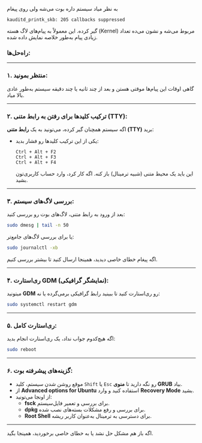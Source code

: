 به نظر میاد سیستم داره بوت می‌شه ولی روی پیغام

```
kauditd_printk_skb: 205 callbacks suppressed
```

گیر کرده. این معمولاً به پیام‌های لاگ هسته (Kernel) مربوط می‌شه و نشون می‌ده تعداد زیادی پیام به‌طور خلاصه نمایش داده شده.

### **راه‌حل‌ها:**

---

### ۱. **منتظر بمونید:**

گاهی اوقات این پیام‌ها موقتی هستن و بعد از چند ثانیه یا چند دقیقه سیستم به‌طور عادی بالا میاد.

---

### ۲. **ترکیب کلید‌ها برای رفتن به رابط متنی (TTY):**

اگه سیستم همچنان گیر کرده، می‌تونید به یک **رابط متنی (TTY)** برید:

- یکی از این ترکیب کلیدها رو فشار بدید:
    
    ```
    Ctrl + Alt + F2
    Ctrl + Alt + F3
    Ctrl + Alt + F4
    ```
    
    این باید یک محیط متنی (شبیه ترمینال) باز کنه. اگه کار کرد، وارد حساب کاربری‌تون بشید.

---

### ۳. **بررسی لاگ‌های سیستم:**

بعد از ورود به رابط متنی، لاگ‌های بوت رو بررسی کنید:

```bash
sudo dmesg | tail -n 50
```

یا برای بررسی لاگ‌های جامع‌تر:

```bash
sudo journalctl -xb
```

اگه پیغام خطای خاصی دیدید، همینجا ارسال کنید تا بیشتر بررسی کنیم.

---

### ۴. **ری‌استارت GDM (نمایشگر گرافیکی):**

میتونید **GDM** رو ری‌استارت کنید تا ببینید رابط گرافیکی برمی‌گرده یا نه:

```bash
sudo systemctl restart gdm
```

---

### ۵. **ری‌استارت کامل:**

اگه هیچ‌کدوم جواب نداد، یک ری‌استارت انجام بدید:

```bash
sudo reboot
```

---

### ۶. **گزینه‌های پیشرفته بوت:**

- موقع روشن شدن سیستم، کلید `Shift` یا `Esc` رو نگه دارید تا **منوی GRUB** بیاد.
- از **Advanced options for Ubuntu** استفاده کنید و وارد **Recovery Mode** بشید.
- از اونجا می‌تونید:
    - **fsck** برای بررسی و تعمیر فایل‌سیستم.
    - **dpkg** برای بررسی و رفع مشکلات بسته‌های نصب شده.
    - **Root Shell** برای دسترسی به ترمینال به‌عنوان کاربر ریشه.

---

اگه باز هم مشکل حل نشد یا به خطای خاصی برخوردید، همینجا بگید.
